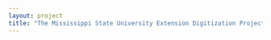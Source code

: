 ```yaml
--- 
layout: project 
title: "The Mississippi State University Extension Digitization Project" 
---
```




